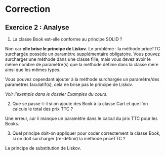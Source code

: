 # Correction
## Exercice 2 : Analyse

1. La classe Book est-elle conforme au principe SOLID ?

Non car **elle brise le principe de Liskov**. Le problème : la méthode priceTTC surchargée possède un paramètre supplémentaire obligatoire. 
Vous pouvez surcharger une méthode dans une classe fille, mais vous devez avoir le même nombre de paramètre(s) que la méthode définie dans la classe mère ainsi que les mêmes types.

Vous pouvez cependant ajouter à la méthode surchargée un paramètre/des paramètres faculatif(s), cela ne brise pas le principe de Liskov.

*Voir l'exemple dans le dossier Examples du cours.*

2. Que se passe-t-il si on ajoute des Book à la classe Cart et que l'on calcule le total des prix TTC ?

Une erreur, car il manque un paramètre dans le calcul du prix TTC pour les Books.

3. Quel principe doit-on appliquer pour coder correctement la classe Book, si on doit surcharger (re-définir) la méthode priceTTC ?

Le principe de substitution de Liskov.
